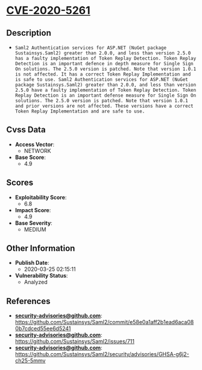 
# [CVE-2020-5261](https://cve.mitre.org/cgi-bin/cvename.cgi?name=CVE-2020-5261)

## Description

- `Saml2 Authentication services for ASP.NET (NuGet package Sustainsys.Saml2) greater than 2.0.0, and less than version 2.5.0 has a faulty implementation of Token Replay Detection. Token Replay Detection is an important defence in depth measure for Single Sign On solutions. The 2.5.0 version is patched. Note that version 1.0.1 is not affected. It has a correct Token Replay Implementation and is safe to use. Saml2 Authentication services for ASP.NET (NuGet package Sustainsys.Saml2) greater than 2.0.0, and less than version 2.5.0 have a faulty implementation of Token Replay Detection. Token Replay Detection is an important defense measure for Single Sign On solutions. The 2.5.0 version is patched. Note that version 1.0.1 and prior versions are not affected. These versions have a correct Token Replay Implementation and are safe to use.`

## Cvss Data

- **Access Vector**:
  - NETWORK
- **Base Score**:
  - 4.9

## Scores

- **Exploitability Score**:
  - 6.8
- **Impact Score**:
  - 4.9
- **Base Severity**:
  - MEDIUM

## Other Information

- **Publish Date**:
  - 2020-03-25 02:15:11
- **Vulnerability Status**:
  - Analyzed

## References

- **security-advisories@github.com**: https://github.com/Sustainsys/Saml2/commit/e58e0a1aff2b1ead6aca080b7cdced55ee6d5241
- **security-advisories@github.com**: https://github.com/Sustainsys/Saml2/issues/711
- **security-advisories@github.com**: https://github.com/Sustainsys/Saml2/security/advisories/GHSA-g6j2-ch25-5mmv
